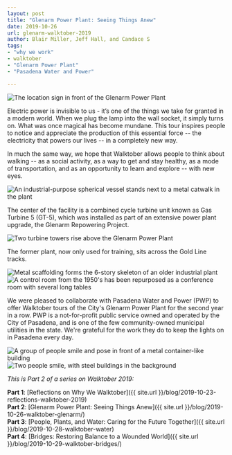```yaml
---
layout: post
title: "Glenarm Power Plant: Seeing Things Anew"
date: 2019-10-26
url: glenarm-walktober-2019
author: Blair Miller, Jeff Hall, and Candace S
tags:
- "why we work"
- walktober
- "Glenarm Power Plant"
- "Pasadena Water and Power"

---
```


<img class="img-fluid" alt="The location sign in front of the Glenarm Power Plant" src="{{ site.url }}/blog/img/glenarm1.jpg" />

Electric power is invisible to us - it’s one of the things we take for granted in a modern world.  When we plug the lamp into the wall socket, it simply turns on. What was once magical has become mundane. This tour inspires people to notice and appreciate the production of this essential force -- the electricity that powers our lives -- in a completely new way. 

In much the same way, we hope that Walktober allows people to think about walking -- as a social activity, as a way to get and stay healthy, as a mode of transportation, and as an opportunity to learn and explore -- with new eyes.

<img class="img-fluid" alt="An industrial-purpose spherical vessel stands next to a metal catwalk in the plant" src="{{ site.url }}/blog/img/glenarm2.jpg" />

The center of the facility is a combined cycle turbine unit known as Gas Turbine 5 (GT-5), which was installed as part of an extensive power plant upgrade, the Glenarm Repowering Project. 

<img class="img-fluid" alt="Two turbine towers rise above the Glenarm Power Plant" src="{{ site.url }}/blog/img/glenarm3.jpg" />

The former plant, now only used for training, sits across the Gold Line tracks.

<img class="img-fluid" alt="Metal scaffolding forms the 6-story skeleton of an older industrial plant" src="{{ site.url }}/blog/img/glenarm4.jpg" />

<img class="img-fluid" alt="A control room from the 1950's has been repurposed as a conference room with several long tables" src="{{ site.url }}/blog/img/glenarm5.jpg" />

We were pleased to collaborate with Pasadena Water and Power (PWP) to offer Walktober tours of the City's Glenarm Power Plant for the second year in a row. PWP is a not-for-profit public service owned and operated by the City of Pasadena, and is one of the few community-owned municipal utilities in the state. We're grateful for the work they do to keep the lights on in Pasadena every day.

<img class="img-fluid" alt="A group of people smile and pose in front of a metal container-like building" src="{{ site.url }}/blog/img/glenarm6.jpg" />
<img class="img-fluid" alt="Two people smile, with steel buildings in the background" src="{{ site.url }}/blog/img/glenarm7.jpg" />

*This is Part 2 of a series on Walktober 2019:*

**Part 1**: [Reflections on Why We Walktober]({{ site.url }}/blog/2019-10-23-reflections-walktober-2019)  
**Part 2**: [Glenarm Power Plant: Seeing Things Anew]({{ site.url }}/blog/2019-10-26-walktober-glenarm/)  
**Part 3**: [People, Plants, and Water: Caring for the Future Together]({{ site.url }}/blog/2019-10-28-walktober-water)  
**Part 4**: [Bridges: Restoring Balance to a Wounded World]({{ site.url }}/blog/2019-10-29-walktober-bridges/)